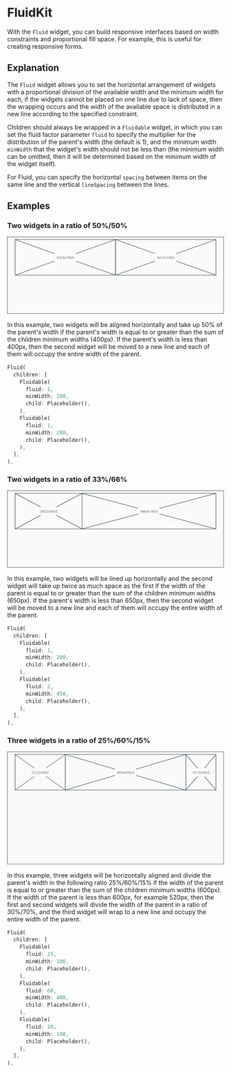 # FluidKit

With the `Fluid` widget, you can build responsive interfaces based on width constraints and proportional fill space. For example, this is useful for creating responsive forms. 

## Explanation

The `Fluid` widget allows you to set the horizontal arrangement of widgets with a proportional division of the available width and the minimum width for each, if the widgets cannot be placed on one line due to lack of space, then the wrapping occurs and the width of the available space is distributed in a new line according to the specified constraint.

Children should always be wrapped in a `Fluidable` widget, in which you can set the fluid factor parameter `fluid` to specify the multiplier for the distribution of the parent's width (the default is 1), and the minimum width `minWidth` that the widget's width should not be less than (the minimum width can be omitted, then it will be determined based on the minimum width of the widget itself).

For Fluid, you can specify the horizontal `spacing` between items on the same line and the vertical `lineSpacing` between the lines.

## Examples

### Two widgets in a ratio of 50%/50%

![](https://github.com/andyduke/fluid_box/blob/master/screenshots/demo1.gif)

In this example, two widgets will be aligned horizontally and take up 50% of the parent's width if the parent's width is equal to or greater than the sum of the children minimum widths (400px). If the parent's width is less than 400px, then the second widget will be moved to a new line and each of them will occupy the entire width of the parent.

```dart
Fluid(
  children: [
    Fluidable(
      fluid: 1,
      minWidth: 200,
      child: Placeholder(),
    ),
    Fluidable(
      fluid: 1,
      minWidth: 200,
      child: Placeholder(),
    ),
  ],
),
```

### Two widgets in a ratio of 33%/66%

![](https://github.com/andyduke/fluid_box/blob/master/screenshots/demo2.gif)

In this example, two widgets will be lined up horizontally and the second widget will take up twice as much space as the first if the width of the parent is equal to or greater than the sum of the children minimum widths (650px). If the parent's width is less than 650px, then the second widget will be moved to a new line and each of them will occupy the entire width of the parent.

```dart
Fluid(
  children: [
    Fluidable(
      fluid: 1,
      minWidth: 200,
      child: Placeholder(),
    ),
    Fluidable(
      fluid: 2,
      minWidth: 450,
      child: Placeholder(),
    ),
  ],
),
```

### Three widgets in a ratio of 25%/60%/15%

![](https://github.com/andyduke/fluid_box/blob/master/screenshots/demo3.gif)

In this example, three widgets will be horizontally aligned and divide the parent's width in the following ratio 25%/60%/15% if the width of the parent is equal to or greater than the sum of the children minimum widths (600px). If the width of the parent is less than 600px, for example 520px, then the first and second widgets will divide the width of the parent in a ratio of 30%/70%, and the third widget will wrap to a new line and occupy the entire width of the parent.

```dart
Fluid(
  children: [
    Fluidable(
      fluid: 25,
      minWidth: 100,
      child: Placeholder(),
    ),
    Fluidable(
      fluid: 60,
      minWidth: 400,
      child: Placeholder(),
    ),
    Fluidable(
      fluid: 10,
      minWidth: 100,
      child: Placeholder(),
    ),
  ],
),
```
